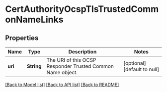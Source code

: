 # CertAuthorityOcspTlsTrustedCommonNameLinks

## Properties
Name | Type | Description | Notes
------------ | ------------- | ------------- | -------------
**uri** | **String** | The URI of this OCSP Responder Trusted Common Name object. | [optional] [default to null]

[[Back to Model list]](../README.md#documentation-for-models) [[Back to API list]](../README.md#documentation-for-api-endpoints) [[Back to README]](../README.md)


